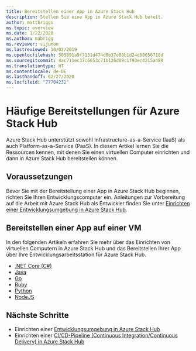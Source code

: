 ```yaml
---
title: Bereitstellen einer App in Azure Stack Hub
description: Stellen Sie eine App in Azure Stack Hub bereit.
author: mattbriggs
ms.topic: overview
ms.date: 1/22/2020
ms.author: mabrigg
ms.reviewer: sijuman
ms.lastreviewed: 10/02/2019
ms.openlocfilehash: 505891a9f7131d474d0b37d08b1d24d08656718d
ms.sourcegitcommit: 4ac711ec37c6653c71b126d09c1f93ec4215a489
ms.translationtype: HT
ms.contentlocale: de-DE
ms.lasthandoff: 02/27/2020
ms.locfileid: "77704232"
---
```

# <a name="common-deployments-for-azure-stack-hub"></a>Häufige Bereitstellungen für Azure Stack Hub

Azure Stack Hub unterstützt sowohl Infrastructure-as-a-Service (IaaS) als auch Platform-as-a-Service (PaaS). In diesem Artikel lernen Sie die Ressourcen kennen, mit denen Sie einen virtuellen Computer einrichten und dann in Azure Stack Hub bereitstellen können.

## <a name="before-you-begin"></a>Voraussetzungen

Bevor Sie mit der Bereitstellung einer App in Azure Stack Hub beginnen, richten Sie Ihren Entwicklungscomputer ein. Anleitungen zur Vorbereitung auf die Arbeit mit Azure Stack Hub als Entwickler finden Sie unter [Einrichten einer Entwicklungsumgebung in Azure Stack Hub](azure-stack-dev-start.md).

## <a name="deploy-an-app-to-a-vm"></a>Bereitstellen einer App auf einer VM

In den folgenden Artikeln erfahren Sie mehr über das Einrichten von virtuellen Computern in Azure Stack Hub und das Bereitstellen Ihrer App über Ihre Entwicklungsarbeitsstation für Azure Stack Hub.

- [.NET Core (C#)](azure-stack-dev-start-howto-vm-dotnet.md)
- [Java](azure-stack-dev-start-howto-vm-java.md)
- [Go](azure-stack-dev-start-howto-vm-go.md)
- [Ruby](azure-stack-dev-start-howto-vm-ruby.md)
- [Python](azure-stack-dev-start-howto-vm-python.md)
- [NodeJS](azure-stack-dev-start-howto-vm-nodejs.md)

## <a name="next-steps"></a>Nächste Schritte

- Einrichten einer [Entwicklungsumgebung in Azure Stack Hub](azure-stack-dev-start.md)
- Einrichten einer [CI/CD-Pipeline (Continuous Integration/Continuous Delivery) in Azure Stack Hub](azure-stack-solution-pipeline.md)
